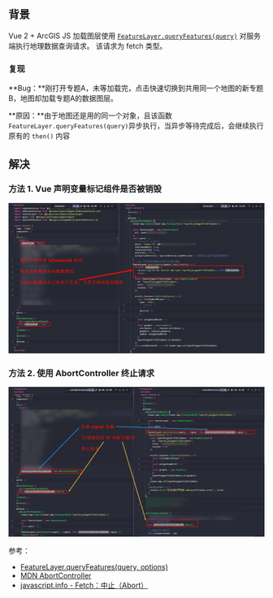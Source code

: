 ## 背景
Vue 2 + ArcGIS JS
加载图层使用 [`FeatureLayer.queryFeatures(query)`](https://developers.arcgis.com/javascript/latest/api-reference/esri-layers-FeatureLayer.html#queryFeatures) 对服务端执行地理数据查询请求。
该请求为 fetch 类型。

### 复现

**Bug：**刚打开专题A，未等加载完，点击快速切换到共用同一个地图的新专题B，地图却加载专题A的数据图层。

**原因：**由于地图还是用的同一个对象，且该函数`FeatureLayer.queryFeatures(query)`异步执行，当异步等待完成后，会继续执行原有的 `then()` 内容


## 解决

### 方法 1. Vue 声明变量标记组件是否被销毁

![](./assets/1681636-20240401175427050-1153728528.png)

### 方法 2. 使用 AbortController 终止请求

![](./assets/1681636-20240401180404380-1809158510.png)

参考：
- [FeatureLayer.queryFeatures(query, options)](https://developers.arcgis.com/javascript/latest/api-reference/esri-layers-FeatureLayer.html#queryFeatures) 
- [MDN AbortController](https://developer.mozilla.org/zh-CN/docs/Web/API/AbortController) 
- [javascript.info - Fetch：中止（Abort）](https://zh.javascript.info/fetch-abort) 
